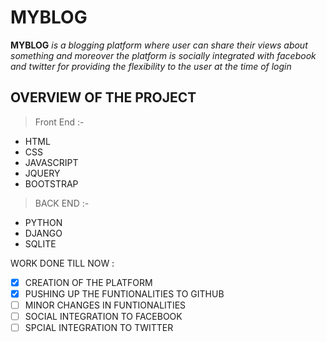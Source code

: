 # MYBLOG
**MYBLOG** *is a blogging platform where user can share their views about something and moreover the platform is socially integrated with* *facebook and twitter for providing the flexibility to the user at the time of login*

## OVERVIEW OF THE PROJECT

> Front End :-
- HTML
- CSS
- JAVASCRIPT
- JQUERY
- BOOTSTRAP

> BACK END :-
- PYTHON
- DJANGO
- SQLITE

WORK DONE TILL NOW :
- [x] CREATION OF THE PLATFORM
- [x] PUSHING UP THE FUNTIONALITIES TO GITHUB
- [ ] MINOR CHANGES IN FUNTIONALITIES
- [ ] SOCIAL INTEGRATION TO FACEBOOK
- [ ] SPCIAL INTEGRATION TO TWITTER
